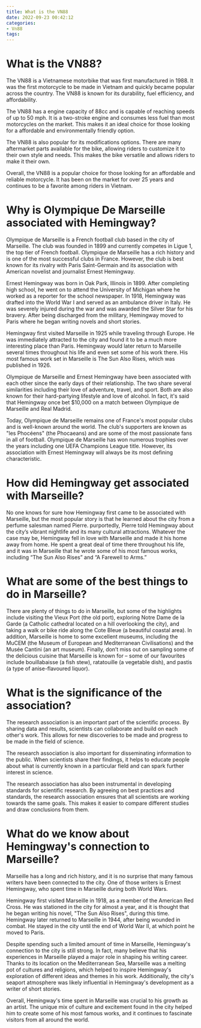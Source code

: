 ```yaml
---
title: What is the VN88
date: 2022-09-23 00:42:12
categories:
- Vn88
tags:
---
```



#  What is the VN88?

The VN88 is a Vietnamese motorbike that was first manufactured in 1988. It was the first motorcycle to be made in Vietnam and quickly became popular across the country. The VN88 is known for its durability, fuel efficiency, and affordability.

The VN88 has a engine capacity of 88cc and is capable of reaching speeds of up to 50 mph. It is a two-stroke engine and consumes less fuel than most motorcycles on the market. This makes it an ideal choice for those looking for a affordable and environmentally friendly option.

The VN88 is also popular for its modifications options. There are many aftermarket parts available for the bike, allowing riders to customize it to their own style and needs. This makes the bike versatile and allows riders to make it their own.

Overall, the VN88 is a popular choice for those looking for an affordable and reliable motorcycle. It has been on the market for over 25 years and continues to be a favorite among riders in Vietnam.

#  Why is Olympique De Marseille associated with Hemingway?

Olympique de Marseille is a French football club based in the city of Marseille. The club was founded in 1899 and currently competes in Ligue 1, the top tier of French football. Olympique de Marseille has a rich history and is one of the most successful clubs in France. However, the club is best known for its rivalry with Paris Saint-Germain and its association with American novelist and journalist Ernest Hemingway.

Ernest Hemingway was born in Oak Park, Illinois in 1899. After completing high school, he went on to attend the University of Michigan where he worked as a reporter for the school newspaper. In 1918, Hemingway was drafted into the World War I and served as an ambulance driver in Italy. He was severely injured during the war and was awarded the Silver Star for his bravery. After being discharged from the military, Hemingway moved to Paris where he began writing novels and short stories.

Hemingway first visited Marseille in 1925 while traveling through Europe. He was immediately attracted to the city and found it to be a much more interesting place than Paris. Hemingway would later return to Marseille several times throughout his life and even set some of his work there. His most famous work set in Marseille is The Sun Also Rises, which was published in 1926.

Olympique de Marseille and Ernest Hemingway have been associated with each other since the early days of their relationship. The two share several similarities including their love of adventure, travel, and sport. Both are also known for their hard-partying lifestyle and love of alcohol. In fact, it's said that Hemingway once bet $10,000 on a match between Olympique de Marseille and Real Madrid.

Today, Olympique de Marseille remains one of France's most popular clubs and is well-known around the world. The club's supporters are known as "les Phocéens" (the Phocaeans) and are some of the most passionate fans in all of football. Olympique de Marseille has won numerous trophies over the years including one UEFA Champions League title. However, its association with Ernest Hemingway will always be its most defining characteristic.

#  How did Hemingway get associated with Marseille?

No one knows for sure how Hemingway first came to be associated with Marseille, but the most popular story is that he learned about the city from a perfume salesman named Pierre. purportedly, Pierre told Hemingway about the city’s vibrant nightlife and its many cultural attractions. Whatever the case may be, Hemingway fell in love with Marseille and made it his home away from home. He spent a great deal of time there throughout his life, and it was in Marseille that he wrote some of his most famous works, including “The Sun Also Rises” and “A Farewell to Arms.”

# What are some of the best things to do in Marseille?

There are plenty of things to do in Marseille, but some of the highlights include visiting the Vieux Port (the old port), exploring Notre Dame de la Garde (a Catholic cathedral located on a hill overlooking the city), and taking a walk or bike ride along the Cote Bleue (a beautiful coastal area). In addition, Marseille is home to some excellent museums, including the MuCEM (the Museum of European and Mediterranean Civilisations) and the Musée Cantini (an art museum). Finally, don’t miss out on sampling some of the delicious cuisine that Marseille is known for – some of our favourites include bouillabaisse (a fish stew), ratatouille (a vegetable dish), and pastis (a type of anise-flavoured liquor).

#  What is the significance of the association?

The research association is an important part of the scientific process. By sharing data and results, scientists can collaborate and build on each other's work. This allows for new discoveries to be made and progress to be made in the field of science.

The research association is also important for disseminating information to the public. When scientists share their findings, it helps to educate people about what is currently known in a particular field and can spark further interest in science.

The research association has also been instrumental in developing standards for scientific research. By agreeing on best practices and standards, the research association ensures that all scientists are working towards the same goals. This makes it easier to compare different studies and draw conclusions from them.

#  What do we know about Hemingway's connection to Marseille?

Marseille has a long and rich history, and it is no surprise that many famous writers have been connected to the city. One of those writers is Ernest Hemingway, who spent time in Marseille during both World Wars.

Hemingway first visited Marseille in 1918, as a member of the American Red Cross. He was stationed in the city for almost a year, and it is thought that he began writing his novel, "The Sun Also Rises", during this time. Hemingway later returned to Marseille in 1944, after being wounded in combat. He stayed in the city until the end of World War II, at which point he moved to Paris.

Despite spending such a limited amount of time in Marseille, Hemingway's connection to the city is still strong. In fact, many believe that his experiences in Marseille played a major role in shaping his writing career. Thanks to its location on the Mediterranean Sea, Marseille was a melting pot of cultures and religions, which helped to inspire Hemingway's exploration of different ideas and themes in his work. Additionally, the city's seaport atmosphere was likely influential in Hemingway's development as a writer of short stories.

Overall, Hemingway's time spent in Marseille was crucial to his growth as an artist. The unique mix of culture and excitement found in the city helped him to create some of his most famous works, and it continues to fascinate visitors from all around the world.